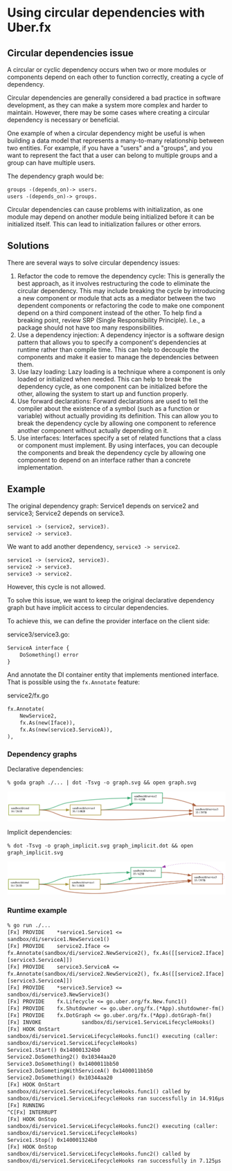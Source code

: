 # Using circular dependencies with Uber.fx

## Circular dependencies issue

A circular or cyclic dependency occurs when two or more modules or components depend on each other to function correctly, creating a cycle of dependency.

Circular dependencies are generally considered a bad practice in software development, as they can make a system more complex and harder to maintain. However, there may be some cases where creating a circular dependency is necessary or beneficial.

One example of when a circular dependency might be useful is when building a data model that represents a many-to-many relationship between two entities. For example, if you have a "users" and a "groups", and you want to represent the fact that a user can belong to multiple groups and a group can have multiple users.

The dependency graph would be:
```
groups -(depends_on)-> users.
users -(depends_on)-> groups.
```

Circular dependencies can cause problems with initialization, as one module may depend on another module being initialized before it can be initialized itself. This can lead to initialization failures or other errors.

## Solutions

There are several ways to solve circular dependency issues:

1. Refactor the code to remove the dependency cycle: This is generally the best approach, as it involves restructuring the code to eliminate the circular dependency. This may include breaking the cycle by introducing a new component or module that acts as a mediator between the two dependent components or refactoring the code to make one component depend on a third component instead of the other. To help find a breaking point, review SRP (Single Responsibility Principle). I.e., a package should not have too many responsibilities.
2. Use a dependency injection: A dependency injector is a software design pattern that allows you to specify a component's dependencies at runtime rather than compile time. This can help to decouple the components and make it easier to manage the dependencies between them.
3. Use lazy loading: Lazy loading is a technique where a component is only loaded or initialized when needed. This can help to break the dependency cycle, as one component can be initialized before the other, allowing the system to start up and function properly.
4. Use forward declarations: Forward declarations are used to tell the compiler about the existence of a symbol (such as a function or variable) without actually providing its definition. This can allow you to break the dependency cycle by allowing one component to reference another component without actually depending on it.
5. Use interfaces: Interfaces specify a set of related functions that a class or component must implement. By using interfaces, you can decouple the components and break the dependency cycle by allowing one component to depend on an interface rather than a concrete implementation.

## Example

The original dependency graph:
Service1 depends on service2 and service3;
Service2 depends on service3.

```
service1 -> (service2, service3).
service2 -> service3.
```

We want to add another dependency, `service3 -> service2`.

```
service1 -> (service2, service3).
service2 -> service3.
service3 -> service2.
```

However, this cycle is not allowed.

To solve this issue, we want to keep the original declarative dependency graph but have implicit access to circular dependencies.

To achieve this, we can define the provider interface on the client side:

service3/service3.go:
```
ServiceA interface {
    DoSomething() error
}
```

And annotate the DI container entity that implements mentioned interface. That is possible using the `fx.Annotate` feature:

service2/fx.go
```
fx.Annotate(
    NewService2,
    fx.As(new(Iface)),
    fx.As(new(service3.ServiceA)),
),
```

### Dependency graphs

Declarative dependencies:

    % goda graph ./... | dot -Tsvg -o graph.svg && open graph.svg

![img](graph.svg)

Implicit dependencies:

    % dot -Tsvg -o graph_implicit.svg graph_implicit.dot && open graph_implicit.svg

![img](graph_implicit.svg)

### Runtime example

    % go run ./...   
    [Fx] PROVIDE    *service1.Service1 <= sandbox/di/service1.NewService1()
    [Fx] PROVIDE    service2.Iface <= fx.Annotate(sandbox/di/service2.NewService2(), fx.As([[service2.Iface] [service3.ServiceA]])
    [Fx] PROVIDE    service3.ServiceA <= fx.Annotate(sandbox/di/service2.NewService2(), fx.As([[service2.Iface] [service3.ServiceA]])
    [Fx] PROVIDE    *service3.Service3 <= sandbox/di/service3.NewService3()
    [Fx] PROVIDE    fx.Lifecycle <= go.uber.org/fx.New.func1()
    [Fx] PROVIDE    fx.Shutdowner <= go.uber.org/fx.(*App).shutdowner-fm()
    [Fx] PROVIDE    fx.DotGraph <= go.uber.org/fx.(*App).dotGraph-fm()
    [Fx] INVOKE             sandbox/di/service1.ServiceLifecycleHooks()
    [Fx] HOOK OnStart               sandbox/di/service1.ServiceLifecycleHooks.func1() executing (caller: sandbox/di/service1.ServiceLifecycleHooks)
    Service1.Start() 0x140001324b0
    Service2.DoSomething2() 0x10344aa20
    Service3.DoSomething() 0x1400011bb50
    Service3.DoSometingWithServiceA() 0x1400011bb50
    Service2.DoSomething() 0x10344aa20
    [Fx] HOOK OnStart               sandbox/di/service1.ServiceLifecycleHooks.func1() called by sandbox/di/service1.ServiceLifecycleHooks ran successfully in 14.916µs
    [Fx] RUNNING
    ^C[Fx] INTERRUPT
    [Fx] HOOK OnStop                sandbox/di/service1.ServiceLifecycleHooks.func2() executing (caller: sandbox/di/service1.ServiceLifecycleHooks)
    Service1.Stop() 0x140001324b0
    [Fx] HOOK OnStop                sandbox/di/service1.ServiceLifecycleHooks.func2() called by sandbox/di/service1.ServiceLifecycleHooks ran successfully in 7.125µs
